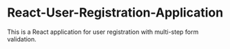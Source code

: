 # React-User-Registration-Application
This is a React application for user registration with multi-step form validation.
